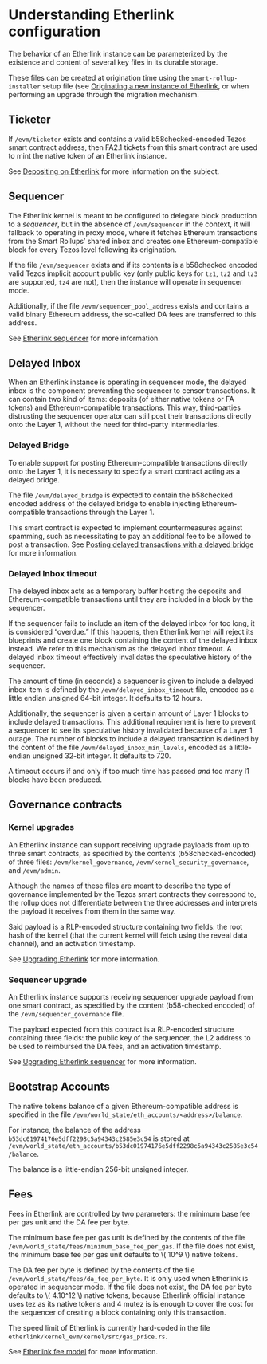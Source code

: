 # Understanding Etherlink configuration

The behavior of an Etherlink instance can be parameterized by the existence and
content of several key files in its durable storage.

These files can be created at origination time using the
`smart-rollup-installer` setup file (see [Originating a new instance of
Etherlink](./originating-etherlink.md), or when performing an upgrade through
the migration mechanism.

## Ticketer

If `/evm/ticketer` exists and contains a valid b58checked-encoded Tezos smart
contract address, then FA2.1 tickets from this smart contract are used to mint
the native token of an Etherlink instance.

See [Depositing on
Etherlink](./layer_1_interactions.html#depositing-on-etherlink) for more
information on the subject.

## Sequencer

The Etherlink kernel is meant to be configured to delegate block production
to a _sequencer_, but in the absence of `/evm/sequencer` in the context, it
will fallback to operating in proxy mode, where it fetches Ethereum
transactions from the Smart Rollups’ shared inbox and creates one
Ethereum-compatible block for every Tezos level following its origination.

If the file `/evm/sequencer` exists and if its contents is a b58checked encoded
valid Tezos implicit account public key (only  public keys for `tz1`, `tz2` and
`tz3` are supported, `tz4` are not), then the instance will operate in
sequencer mode.

Additionally, if the file `/evm/sequencer_pool_address` exists and contains a
valid binary Ethereum address, the so-called DA fees are transferred to this
address.

See [Etherlink sequencer](./etherlink_sequencer.md) for more information.

## Delayed Inbox

When an Etherlink instance is operating in sequencer mode, the delayed inbox is
the component preventing the sequencer to censor transactions. It can contain
two kind of items: deposits (of either native tokens or FA tokens) and
Ethereum-compatible transactions. This way, third-parties distrusting the
sequencer operator can still post their transactions directly onto the Layer 1,
without the need for third-party intermediaries.

### Delayed Bridge

To enable support for posting Ethereum-compatible transactions directly onto
the Layer 1, it is necessary to specify a smart contract acting as a delayed
bridge.

The file `/evm/delayed_bridge`  is expected to contain the b58checked encoded
address of the delayed bridge to enable injecting Ethereum-compatible
transactions through the Layer 1.

This smart contract is expected to implement countermeasures against spamming,
such as necessitating to pay an additional fee to be allowed to post a
transaction. See [Posting delayed transactions with a delayed
bridge](./layer_1_interactions.html#posting-delayed-transactions-with-a-delayed-bridge)
for more information.

### Delayed Inbox timeout

The delayed inbox acts as a temporary buffer hosting the deposits and
Ethereum-compatible transactions until they are included in a block by the
sequencer.

If the sequencer fails to include an item of the delayed inbox for too long,
it is considered “overdue.” If this happens, then Etherlink kernel will reject
its blueprints and create one block containing the content of the delayed
inbox instead. We refer to this mechanism as the delayed inbox timeout. A
delayed inbox timeout effectively invalidates the speculative history of the
sequencer.

The amount of time (in seconds) a sequencer is given to include a delayed inbox
item is defined by the `/evm/delayed_inbox_timeout` file, encoded as a little
endian unsigned 64-bit integer. It defaults to 12 hours.

Additionally, the sequencer is given a certain amount of Layer 1 blocks to
include delayed transactions. This additional requirement is here to prevent a
sequencer to see its speculative history invalidated because of a Layer 1
outage. The number of blocks to include a delayed transaction is defined by
the content of the file `/evm/delayed_inbox_min_levels`, encoded as a
little-endian unsigned 32-bit integer. It defaults to 720.

A timeout occurs if and only if too much time has passed _and_ too many l1
blocks have been produced.

## Governance contracts

### Kernel upgrades

An Etherlink instance can support receiving upgrade payloads from up to three
smart contracts, as specified by the contents (b58checked-encoded) of three
files: `/evm/kernel_governance`, `/evm/kernel_security_governance`, and
`/evm/admin`.


Although the names of these files are meant to describe the type of governance
implemented by the Tezos smart contracts they correspond to, the rollup does
not differentiate between the three addresses and interprets the payload it
receives from them in the same way.

Said payload is a RLP-encoded structure containing two fields: the root hash of
the kernel (that the current kernel will fetch using the reveal data channel),
and an activation timestamp.

See [Upgrading Etherlink](layer_1_interactions.html#upgrading-etherlink) for
more information.

### Sequencer upgrade

An Etherlink instance supports receiving sequencer upgrade payload from
one smart contract, as specified by the content (b58-checked encoded) of
the `/evm/sequencer_governance` file.

The payload expected from this contract is a RLP-encoded structure containing
three fields: the public key of the sequencer, the L2 address to be used to
reimbursed the DA fees, and an activation timestamp.

See [Upgrading Etherlink
sequencer](layer_1_interactions.html#upgrading-etherlink-sequencer) for more
information.

## Bootstrap Accounts

The native tokens balance of a given Ethereum-compatible address is specified
in the file `/evm/world_state/eth_accounts/<address>/balance`.

For instance, the balance of the address
`b53dc01974176e5dff2298c5a94343c2585e3c54` is stored at
`/evm/world_state/eth_accounts/b53dc01974176e5dff2298c5a94343c2585e3c54/balance`.

The balance is a little-endian 256-bit unsigned integer.

## Fees

Fees in Etherlink are controlled by two parameters: the minimum base fee per
gas unit and the DA fee per byte.

The minimum base fee per gas unit is defined by the contents of the file
`/evm/world_state/fees/minimum_base_fee_per_gas`. If the file does not exist,
the minimum base fee per gas unit defaults to \\( 10^9 \\) native tokens.

The DA fee per byte is defined by the contents of the file
`/evm/world_state/fees/da_fee_per_byte`. It is only used when Etherlink is
operated in sequencer mode. If the file does not exist, the DA fee per byte
defaults to \\( 4.10^12 \\) native tokens, because Etherlink official instance
uses tez as its native tokens and 4 mutez is is enough to cover the cost for
the sequencer of creating a block containing only this transaction.

The speed limit of Etherlink is currently hard-coded in the file
`etherlink/kernel_evm/kernel/src/gas_price.rs`.

See [Etherlink fee model](fee_model.md) for more information.
